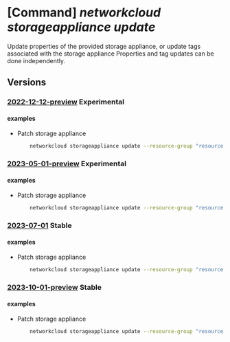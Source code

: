 # [Command] _networkcloud storageappliance update_

Update properties of the provided storage appliance, or update tags associated with the storage appliance Properties and tag updates can be done independently.

## Versions

### [2022-12-12-preview](/Resources/mgmt-plane/L3N1YnNjcmlwdGlvbnMve30vcmVzb3VyY2Vncm91cHMve30vcHJvdmlkZXJzL21pY3Jvc29mdC5uZXR3b3JrY2xvdWQvc3RvcmFnZWFwcGxpYW5jZXMve30=/2022-12-12-preview.xml) **Experimental**

<!-- mgmt-plane /subscriptions/{}/resourcegroups/{}/providers/microsoft.networkcloud/storageappliances/{} 2022-12-12-preview -->

#### examples

- Patch storage appliance
    ```bash
        networkcloud storageappliance update --resource-group "resourceGroupName" --storage-appliance-name "storageApplianceName" --serial-number "BM1219XXX" --tags key1="myvalue1" key2="myvalue2"
    ```

### [2023-05-01-preview](/Resources/mgmt-plane/L3N1YnNjcmlwdGlvbnMve30vcmVzb3VyY2Vncm91cHMve30vcHJvdmlkZXJzL21pY3Jvc29mdC5uZXR3b3JrY2xvdWQvc3RvcmFnZWFwcGxpYW5jZXMve30=/2023-05-01-preview.xml) **Experimental**

<!-- mgmt-plane /subscriptions/{}/resourcegroups/{}/providers/microsoft.networkcloud/storageappliances/{} 2023-05-01-preview -->

#### examples

- Patch storage appliance
    ```bash
        networkcloud storageappliance update --resource-group "resourceGroupName" --storage-appliance-name "storageApplianceName" --serial-number "BM1219XXX" --tags key1="myvalue1" key2="myvalue2"
    ```

### [2023-07-01](/Resources/mgmt-plane/L3N1YnNjcmlwdGlvbnMve30vcmVzb3VyY2Vncm91cHMve30vcHJvdmlkZXJzL21pY3Jvc29mdC5uZXR3b3JrY2xvdWQvc3RvcmFnZWFwcGxpYW5jZXMve30=/2023-07-01.xml) **Stable**

<!-- mgmt-plane /subscriptions/{}/resourcegroups/{}/providers/microsoft.networkcloud/storageappliances/{} 2023-07-01 -->

#### examples

- Patch storage appliance
    ```bash
        networkcloud storageappliance update --resource-group "resourceGroupName" --storage-appliance-name "storageApplianceName" --serial-number "BM1219XXX" --tags key1="myvalue1" key2="myvalue2"
    ```

### [2023-10-01-preview](/Resources/mgmt-plane/L3N1YnNjcmlwdGlvbnMve30vcmVzb3VyY2Vncm91cHMve30vcHJvdmlkZXJzL21pY3Jvc29mdC5uZXR3b3JrY2xvdWQvc3RvcmFnZWFwcGxpYW5jZXMve30=/2023-10-01-preview.xml) **Stable**

<!-- mgmt-plane /subscriptions/{}/resourcegroups/{}/providers/microsoft.networkcloud/storageappliances/{} 2023-10-01-preview -->

#### examples

- Patch storage appliance
    ```bash
        networkcloud storageappliance update --resource-group "resourceGroupName" --storage-appliance-name "storageApplianceName" --serial-number "BM1219XXX" --tags key1="myvalue1" key2="myvalue2"
    ```
